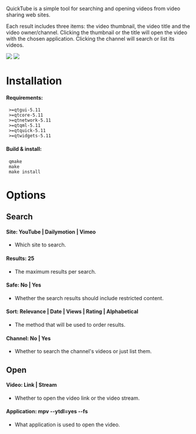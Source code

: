 
QuickTube is a simple tool for searching and opening videos from video sharing web sites.

Each result includes three items: the video thumbnail, the video title and the video owner/channel.
Clicking the thumbnail or the title will open the video with the chosen application.
Clicking the channel will search or list its videos.

![](https://gitlab.com/sebaro/QuickTube/raw/master/screenshot1.png)
![](https://gitlab.com/sebaro/QuickTube/raw/master/screenshot2.png)


# Installation

#### Requirements:
     >=qtgui-5.11
     >=qtcore-5.11
     >=qtnetwork-5.11
     >=qtqml-5.11
     >=qtquick-5.11
     >=qtwidgets-5.11

#### Build & install:
     qmake
     make
     make install


# Options

## Search

#### Site: YouTube | Dailymotion | Vimeo
   - Which site to search.

#### Results: 25
   - The maximum results per search.

#### Safe: No | Yes
   - Whether the search results should include restricted content.

#### Sort: Relevance | Date | Views | Rating | Alphabetical
   - The method that will be used to order results.

#### Channel: No | Yes
   - Whether to search the channel's videos or just list them.

## Open

#### Video: Link | Stream
   - Whether to open the video link or the video stream.

#### Application: mpv --ytdl=yes --fs
   - What application is used to open the video.
